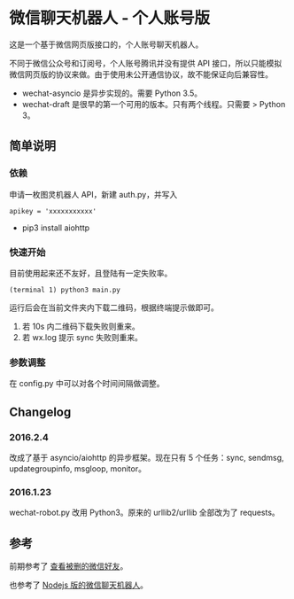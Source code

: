 # 微信聊天机器人 - 个人账号版

这是一个基于微信网页版接口的，个人账号聊天机器人。

不同于微信公众号和订阅号，个人账号腾讯并没有提供 API 接口，所以只能模拟微信网页版的协议来做。由于使用未公开通信协议，故不能保证向后兼容性。

* wechat-asyncio 是异步实现的。需要 Python 3.5。
* wechat-draft 是很早的第一个可用的版本。只有两个线程。只需要 > Python 3。

## 简单说明

### 依赖

申请一枚图灵机器人 API，新建 auth.py，并写入 

    apikey = 'xxxxxxxxxxx'

* pip3 install aiohttp

### 快速开始

目前使用起来还不友好，且登陆有一定失败率。

    (terminal 1) python3 main.py 

运行后会在当前文件夹内下载二维码，根据终端提示做即可。

1. 若 10s 内二维码下载失败则重来。
2. 若 wx.log 提示 sync 失败则重来。

### 参数调整

在 config.py 中可以对各个时间间隔做调整。

## Changelog

### 2016.2.4

改成了基于 asyncio/aiohttp 的异步框架。现在只有 5 个任务：sync, sendmsg, updategroupinfo, msgloop, monitor。

### 2016.1.23

wechat-robot.py 改用 Python3。原来的 urllib2/urllib 全部改为了 requests。


## 参考

前期参考了 [查看被删的微信好友](https://github.com/0x5e/wechat-deleted-friends)。

也参考了 [Nodejs 版的微信聊天机器人](https://github.com/HalfdogStudio/wechat-user-bot)。
